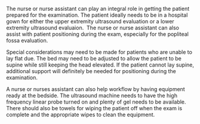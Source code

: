 The nurse or nurse assistant can play an integral role in getting the patient prepared for the examination. The patient ideally needs to be in a hospital gown for either the upper extremity ultrasound evaluation or a lower extremity ultrasound evaluaion.  The nurse or nurse assistant can also assist with patient positioning during the exam, especially for the popliteal fossa evaluation.

Special considerations may need to be made for patients who are unable to lay flat due. The bed may need to be adjusted to allow the patient to be supine while still keeping the head elevated. If the patient cannot lay supine, additional support will definitely be needed for positioning during the examination.

A nurse or nurses assistant can also help workflow by having equipment ready at the bedside. The ultrasound machine needs to have the high frequency linear probe turned on and plenty of gel needs to be available. There should also be towels for wiping the patient off when the exam is complete and the appropriate wipes to clean the equipment.
